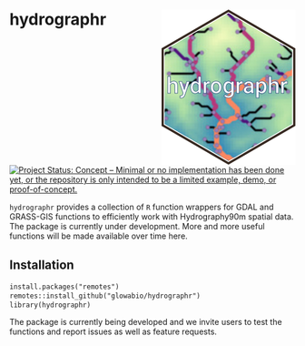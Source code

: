 # hydrographr <img src="man/figures/hydrographr.svg" align="right" />

[![Project Status: Concept – Minimal or no implementation has been done yet, or the repository is only intended to be a limited example, demo, or proof-of-concept.](https://www.repostatus.org/badges/latest/concept.svg)](https://www.repostatus.org/#concept)

`hydrographr` provides a collection of `R` function wrappers for GDAL and GRASS-GIS functions to efficiently work with Hydrography90m spatial data. The package is currently under development. More and more useful functions will be made available over time here. 

Installation
-----------
```{r}
install.packages("remotes")
remotes::install_github("glowabio/hydrographr")
library(hydrographr)
```

The package is currently being developed and we invite users to test the functions and report issues as well as feature requests.



